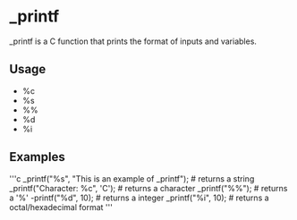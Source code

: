 # _printf

_printf is a C function that prints the format of inputs and variables.

## Usage

* %c
* %s
* %%
* %d
* %i

## Examples

'''c
_printf("%s", "This is an example of _printf"); # returns a string
_printf("Character: %c", 'C'); # returns a character
_printf("%%"); # returns a '%'
-printf("%d", 10); # returns a integer
_printf("%i", 10); # returns a octal/hexadecimal format
'''